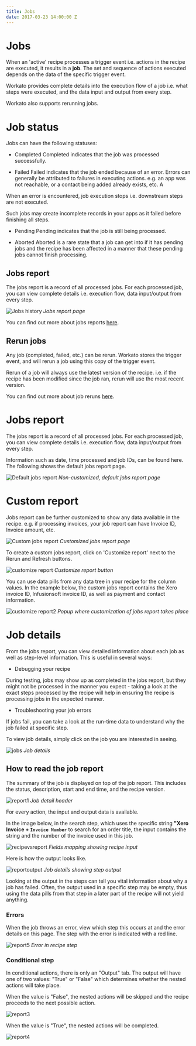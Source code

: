 ```yaml
---
title: Jobs
date: 2017-03-23 14:00:00 Z
---
```


# Jobs
When an 'active' recipe processes a trigger event i.e. actions in the recipe are executed, it results in a **job**. The set and sequence of actions executed depends on the data of the specific trigger event.

Workato provides complete details into the execution flow of a job i.e. what steps were executed, and the data input and output from every step.

Workato also supports rerunning jobs.

# Job status
Jobs can have the following statuses:

- Completed
Completed indicates that the job was processed successfully.

- Failed
Failed indicates that the job ended because of an error. Errors can generally be attributed to failures in executing actions. e.g. an app was not reachable, or a contact being added already exists, etc. A

When an error is encountered, job execution stops i.e. downstream steps are not executed.

Such jobs may create incomplete records in your apps as it failed before finishing all steps.

- Pending
Pending indicates that the job is still being processed.

- Aborted
Aborted is a rare state that a job can get into if it has pending jobs and the recipe has been affected in a manner that these pending jobs cannot finish processing.

## Jobs report
The jobs report is a record of all processed jobs. For each processed job, you can view complete details i.e. execution flow, data input/output from every step.

![Jobs history](/assets/images/workato-concepts/jobs-history.png)
*Jobs report page*

You can find out more about jobs reports [here](/recipes/jobs-report.md).

## Rerun jobs
Any job (completed, failed, etc.) can be rerun. Workato stores the trigger event, and will rerun a job using this copy of the trigger event.

Rerun of a job will always use the latest version of the recipe. i.e. if the recipe has been modified since the job ran, rerun will use the most recent version.

You can find out more about job reruns [here](recipes/rerun-job.md).

# Jobs report
The jobs report is a record of all processed jobs. For each processed job, you can view complete details i.e. execution flow, data input/output from every step.

Information such as date, time processed and job IDs, can be found here. The following shows the default jobs report page.

![Default jobs report](/assets/images/job-details/default-jobs-report.png)
*Non-customized, default jobs report page*

# Custom report
Jobs report can be further customized to show any data available in the recipe. e.g. if processing invoices, your job report can have Invoice ID, Invoice amount, etc.

![Custom jobs report](/assets/images/job-details/custom-jobs-report.png)
*Customized jobs report page*

To create a custom jobs report, click on 'Customize report' next to the Rerun and Refresh buttons.

![customize report](/assets/images/job-details/customize-report.JPG)
*Customize report button*

You can use data pills from any data tree in your recipe for the column values. In the example below, the custom jobs report contains the Xero invoice ID, Infusionsoft invoice ID, as well as payment and contact information.

![customize report2](/assets/images/job-details/customize-report2.JPG)
*Popup where customization of jobs report takes place*

# Job details
From the jobs report, you can view detailed information about each job as well as step-level information. This is useful in several ways:

- Debugging your recipe

During testing, jobs may show up as completed in the jobs report, but they might not be processed in the manner you expect - taking a look at the exact steps processed by the recipe will help in ensuring the recipe is processing jobs in the expected manner.

- Troubleshooting your job errors

If jobs fail, you can take a look at the run-time data to understand why the job failed at specific step.

To view job details, simply click on the job you are interested in seeing.

![jobs](/assets/images/job-details/jobs.JPG)
*Job details*

## How to read the job report
The summary of the job is displayed on top of the job report. This includes the status, description, start and end time, and the recipe version.

![report1](/assets/images/job-details/report1.JPG)
*Job detail header*

For every action, the input and output data is available.

In the image below, in the search step, which uses the specific string **"Xero Invoice + `Invoice Number`** to search for an order title, the input contains the string and the number of the invoice used in this job.

![recipevsreport](/assets/images/job-details/recipevsreport.png)
*Fields mapping showing recipe input*

Here is how the output looks like.

![reportoutput](/assets/images/job-details/reportoutput.JPG)
*Job details showing step output*

Looking at the output in the steps can tell you vital information about why a job has failed. Often, the output used in a specific step may be empty, thus using the data pills from that step in a later part of the recipe will not yield anything.

### Errors
When the job throws an error, view which step this occurs at and the error details on this page. The step with the error is indicated with a red line.

![report5](/assets/images/job-details/report5.JPG)
*Error in recipe step*

### Conditional step

In conditional actions, there is only an "Output" tab. The output will have one of two values: "True" or "False" which determines whether the nested actions will take place.

When the value is "False", the nested actions will be skipped and the recipe proceeds to the next possible action.

![report3](/assets/images/job-details/report3.JPG)

When the value is "True", the nested actions will be completed.

![report4](/assets/images/job-details/report4.JPG)